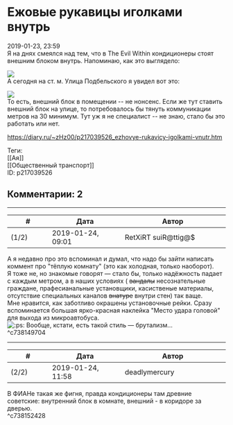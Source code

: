 Ежовые рукавицы иголками внутрь
===============================

  
2019-01-23, 23:59  
 Я на днях смеялся над тем, что в The Evil Within кондиционеры стоят внешним блоком внутрь. Напоминаю, как это выглядело:   
   
   [![](https://i.imgur.com/Y8THFmol.jpg)](https://i.imgur.com/Y8THFmo.jpg)     
 А сегодня на ст. м. Улица Подбельского я увидел вот это:   
   
   [![](https://i.imgur.com/hwY86Fwl.jpg)](https://i.imgur.com/hwY86Fw.jpg)     
 То есть, внешний блок в помещении -- не нонсенс. Если же тут ставить внешний блок на улице, то потребовалось бы тянуть коммуникации метров на 30 минимум. Тут уж я не специалист -- не знаю, стало бы это работать или нет.   
  
<https://diary.ru/~zHz00/p217039526_ezhovye-rukavicy-igolkami-vnutr.htm>  
  
Теги:  
[[Ая]]  
[[Общественный транспорт]]  
ID: p217039526  


Комментарии: 2
--------------

  


---



|         #         |              Дата              |                     Автор                     |           ID           |
| --- | --- | --- | --- |
| (1/2) | 2019-01-24, 09:01 | RetXiRT suiR@ttig@$ | c738149704 |

  
  А я недавно про это вспоминал и думал, что надо бы зайти написать коммент про "тёплую комнату" (это как холодная, только наоборот).   
 Я тоже не, но знакомые говорят — стало бы, только надёжность падает с каждым метром, а в наших условиях (  ~~вандалы~~  несознательные граждане, прафесианальные установщики, касиственые материалы, отсутствие специальных каналов  ~~внатуре~~  внутри стен) так ваще.   
 Мне нравится, как заботливо окрашены установочные рейки. Сразу вспоминается большая ярко-красная наклейка "Место удара головой" для выхода из микроавтобуса.   
 ![:ps:](http://static.diary.ru/userdir/0/0/0/0/0000/10099065.gif)  Вообще, кстати, есть такой стиль — брутализм…     
 ^c738149704

---



|         #         |              Дата              |                     Автор                     |           ID           |
| --- | --- | --- | --- |
| (2/2) | 2019-01-24, 11:58 | deadlymercury | c738152428 |

  
 В ФИАНе такая же фигня, правда кондиционеры там древние советские: внутренний блок в комнате, внешний - в коридоре за дверью.   
 ^c738152428